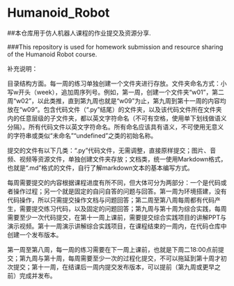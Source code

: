 # Humanoid_Robot
##本仓库用于仿人机器人课程的作业提交及资源分享.

###This repository is used for homework submission and resource sharing of the Humanoid Robot course.

补充说明：

目录结构方面。每一周的练习单独创建一个文件夹进行存放。文件夹命名方式：小写w开头（week），追加周序列号。例如，第一周，创建一个文件夹“w01”，第二周“w02”，以此类推，直到第九周也就是“w09”为止，第九周到第十一周的内容均放在“w09”。包含代码文件（“.py”结尾）的文件夹，以及该代码文件所在文件夹内的任意层级的子文件夹，都以英文字符命名（不可有空格，使用单下划线做语义分隔）。所有代码文件以英文字符命名。所有命名应该具有语义，不可使用无意义的字符串或类似“未命名”“undefined”之类的初始名称。  

提交的文件有以下几类：“.py”代码文件，无需调整，直接原样提交；图片、音频、视频等资源文件，单独创建文件夹存放；文档类，统一使用Markdown格式，也就是“.md”格式的文件，自行了解markdown文本的基本编写方式。 

每周需要提交的内容根据课程进度有所不同，但大体可分为两部分：一个是代码或者操作过程；另一个就是固定的自问自答的问题与回答。第一周为环境搭建，没有代码操作，所以只需提交操作文档与问题回答；第二周至第八周每周都有代码产生，需要提交练习代码，以及固定的问题回答；第九周与第十周为综合实践，每周需要至少一次代码提交，在第十一周上课前，需要提交综合实践项目的讲解PPT与演示视频。第十一周演示讲解综合实践项目，在课程结束的一周内，在代码仓库中创建一个发布版本。  

第一周至第八周，每一周的练习需要在下一周上课前，也就是下周二18:00点前提交；第九周与第十周，每周需要至少一次的过程化提交，不可以拖延到第十周才初次提交；第十一周，在结课后一周内提交发布版本，可以提前（第九周或更早之前）完成并发布。  
